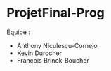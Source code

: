 # ProjetFinal-Prog

Équipe :
- Anthony Niculescu-Cornejo
- Kevin Durocher
- François Brinck-Boucher
